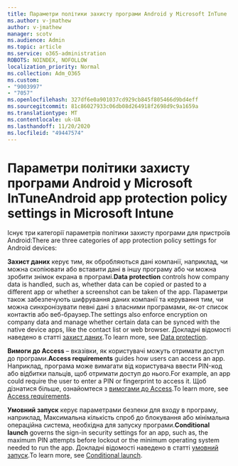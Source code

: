 ```yaml
---
title: Параметри політики захисту програми Android у Microsoft InTune
ms.author: v-jmathew
author: v-jmathew
manager: scotv
ms.audience: Admin
ms.topic: article
ms.service: o365-administration
ROBOTS: NOINDEX, NOFOLLOW
localization_priority: Normal
ms.collection: Adm_O365
ms.custom:
- "9003997"
- "7057"
ms.openlocfilehash: 327df6e0a901037cd929cb845f805466d9bd4eff
ms.sourcegitcommit: 81c86027933c06db08d264918f2698d9c9a1659a
ms.translationtype: MT
ms.contentlocale: uk-UA
ms.lasthandoff: 11/20/2020
ms.locfileid: "49447574"
---
```

# <a name="android-app-protection-policy-settings-in-microsoft-intune"></a><span data-ttu-id="78f73-102">Параметри політики захисту програми Android у Microsoft InTune</span><span class="sxs-lookup"><span data-stu-id="78f73-102">Android app protection policy settings in Microsoft Intune</span></span>

<span data-ttu-id="78f73-103">Існує три категорії параметрів політики захисту програми для пристроїв Android:</span><span class="sxs-lookup"><span data-stu-id="78f73-103">There are three categories of app protection policy settings for Android devices:</span></span>

<span data-ttu-id="78f73-104">**Захист даних** керує тим, як обробляються дані компанії, наприклад, чи можна скопіювати або вставити дані в іншу програму або чи можна зробити знімок екрана в програмі.</span><span class="sxs-lookup"><span data-stu-id="78f73-104">**Data protection** controls how company data is handled, such as, whether data can be copied or pasted to a different app or whether a screenshot can be taken of the app.</span></span> <span data-ttu-id="78f73-105">Параметри також забезпечують шифрування даних компанії та керування тим, чи можна синхронізувати певні дані з власними програмами, як-от список контактів або веб-браузер.</span><span class="sxs-lookup"><span data-stu-id="78f73-105">The settings also enforce encryption on company data and manage whether certain data can be synced with the native device apps, like the contact list or web browser.</span></span> <span data-ttu-id="78f73-106">Докладні відомості наведено в статті [захист даних](https://go.microsoft.com/fwlink/?linkid=2135259).</span><span class="sxs-lookup"><span data-stu-id="78f73-106">To learn more, see [Data protection](https://go.microsoft.com/fwlink/?linkid=2135259).</span></span>

<span data-ttu-id="78f73-107">**Вимоги до Access** – вказівки, як користувачі можуть отримати доступ до програми.</span><span class="sxs-lookup"><span data-stu-id="78f73-107">**Access requirements** guides how users can access an app.</span></span> <span data-ttu-id="78f73-108">Наприклад, програма може вимагати від користувача ввести PIN-код або відбитки пальців, щоб отримати доступ до нього.</span><span class="sxs-lookup"><span data-stu-id="78f73-108">For example, an app could require the user to enter a PIN or fingerprint to access it.</span></span> <span data-ttu-id="78f73-109">Щоб дізнатися більше, ознайомтеся з [вимогами до Access](https://go.microsoft.com/fwlink/?linkid=2135260).</span><span class="sxs-lookup"><span data-stu-id="78f73-109">To learn more, see [Access requirements](https://go.microsoft.com/fwlink/?linkid=2135260).</span></span>

<span data-ttu-id="78f73-110">**Умовний запуск** керує параметрами безпеки для входу в програму, наприклад, Максимальна кількість спроб до блокування або мінімальна операційна система, необхідна для запуску програми.</span><span class="sxs-lookup"><span data-stu-id="78f73-110">**Conditional launch** governs the sign-in security settings for an app, such as, the maximum PIN attempts before lockout or the minimum operating system needed to run the app.</span></span> <span data-ttu-id="78f73-111">Докладні відомості наведено в статті [умовний запуск](https://go.microsoft.com/fwlink/?linkid=2135507).</span><span class="sxs-lookup"><span data-stu-id="78f73-111">To learn more, see [Conditional launch](https://go.microsoft.com/fwlink/?linkid=2135507).</span></span>
